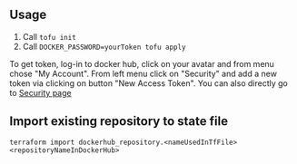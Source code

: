 ## Usage

1. Call `tofu init`
1. Call `DOCKER_PASSWORD=yourToken tofu apply`

To get token, log-in to docker hub, click on your avatar and from menu chose "My Account".
From left menu click on "Security" and add a new token via clicking on button "New Access Token".
You can also directly go to [Security page](https://hub.docker.com/settings/security)

## Import existing repository to state file

`terraform import dockerhub_repository.<nameUsedInTfFile> <repositoryNameInDockerHub>`
